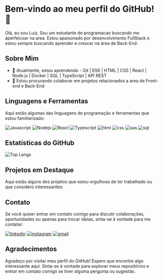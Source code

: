 # Bem-vindo ao meu perfil do GitHub! 👋

Olá, eu sou Luiz, Sou um estudante de programacao buscando me aperfeicoar na area. Estou apaixonado por desenvolvimento FullStack e estou sempre buscando aprender e crescer na área de Back-End. 
## Sobre Mim

- 🌱 Atualmente, estou aprendendo   -  Git | ES6 | HTML | CSS | React | Node.js | Docker | SQL | TypeScript | API REST
- 👯 Estou procurando colaborar em projetos relacionados a area de Front-end e Back-End



## Linguagens e Ferramentas

Aqui estão algumas das linguagens de programação e ferramentas que estou familiarizado:

 ![Javascript](https://img.shields.io/badge/JavaScript-F7DF1E?style=for-the-badge&logo=javascript&logoColor=black)
 ![Nodejs](https://img.shields.io/badge/Node.js-43853D?style=for-the-badge&logo=node.js&logoColor=white)
![React](https://img.shields.io/badge/React-20232A?style=for-the-badge&logo=react&logoColor=61DAFB)
![Typescript](https://img.shields.io/badge/TypeScript-007ACC?style=for-the-badge&logo=typescript&logoColor=white)
![html](https://img.shields.io/badge/HTML5-E34F26?style=for-the-badge&logo=html5&logoColor=white)
![css](https://img.shields.io/badge/CSS3-1572B6?style=for-the-badge&logo=css3&logoColor=white)
![sas](https://img.shields.io/badge/Sass-CC6699?style=for-the-badge&logo=sass&logoColor=white)
![sql](https://img.shields.io/badge/MySQL-00000F?style=for-the-badge&logo=mysql&logoColor=white)


## Estatísticas do GitHub
![Top Langs](https://github-readme-stats.vercel.app/api/top-langs/?username=hsLuizhenrique&layout=compact)

## Projetos em Destaque

Aqui estão alguns dos projetos que estou orgulhoso de ter trabalhado ou que considero interessantes:


## Contato

Se você quiser entrar em contato comigo para discutir colaborações, oportunidades ou apenas para trocar ideias, sinta-se à vontade para me contatar:

[![linkedin](https://img.shields.io/badge/LinkedIn-0077B5?style=for-the-badge&logo=linkedin&logoColor=white)](https://www.linkedin.com/in/luizsantos-h/)
[![instagram](https://img.shields.io/badge/Instagram-E4405F?style=for-the-badge&logo=instagram&logoColor=white)](https://www.instagram.com/luizsantos_i/?next=%2Fluiizsantoss_%2F)
[![gmail](https://img.shields.io/badge/Gmail-D14836?style=for-the-badge&logo=gmail&logoColor=white)]()
## Agradecimentos

Agradeço por visitar meu perfil do GitHub! Espero que encontre algo interessante aqui. Sinta-se à vontade para explorar meus repositórios e entrar em contato comigo se tiver alguma pergunta ou sugestão.

